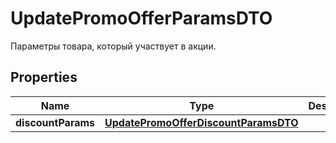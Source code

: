 

# UpdatePromoOfferParamsDTO

Параметры товара, который участвует в акции.

## Properties

| Name | Type | Description | Notes |
|------------ | ------------- | ------------- | -------------|
|**discountParams** | [**UpdatePromoOfferDiscountParamsDTO**](UpdatePromoOfferDiscountParamsDTO.md) |  |  [optional] |



